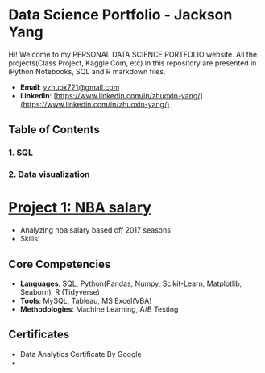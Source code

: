 # Data Science Portfolio - Jackson Yang
Hi! Welcome to my PERSONAL DATA SCIENCE PORTFOLIO website.
All the projects(Class Project, Kaggle.Com, etc) in this repository are presented in  iPython Notebooks, SQL and R markdown files.

- **Email**: [yzhuox721@gmail.com](yzhuox721@gmail.com)
- **Linkedln**: [https://www.linkedin.com/in/zhuoxin-yang/](https://www.linkedin.com/in/zhuoxin-yang/)

## Table of Contents
### 1. SQL

### 2. Data visualization


# [Project 1: NBA salary](https://github.com/YZXBiz/Yang_Portfolio/tree/main/R/NBA_Salary)
* Analyzing nba salary based off 2017 seasons
* Skills:

## Core Competencies
- **Languages**: SQL, Python(Pandas, Numpy, Scikit-Learn, Matplotlib, Seaborn), R (Tidyverse)
- **Tools**: MySQL, Tableau, MS Excel(VBA)
- **Methodologies**: Machine Learning, A/B Testing

## Certificates
- Data Analytics Certificate By Google
- 
